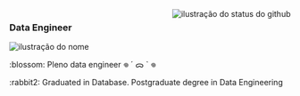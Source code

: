 <img align='right' src="https://github-readme-stats.vercel.app/api/top-langs/?username=amandacordeiro&layout=compact&show_icons=true&title_color=FFFFFF&text_color=FFFFFF&icon_color=660033&bg_color=000000&cache_seconds=2300" alt="ilustração do status do github">

### <strong>Data Engineer </strong>

<img src="https://img.shields.io/static/v1?label=Overview&message=intj - 23 - her&color=000000&style=for-the-badge&logo=GitHub" alt="ilustração do nome">
<p>:blossom: Pleno data engineer 𖦹 ´ ᯅ ` 𖦹</p>

<p>:rabbit2: Graduated in Database. Postgraduate degree in Data Engineering </p>
